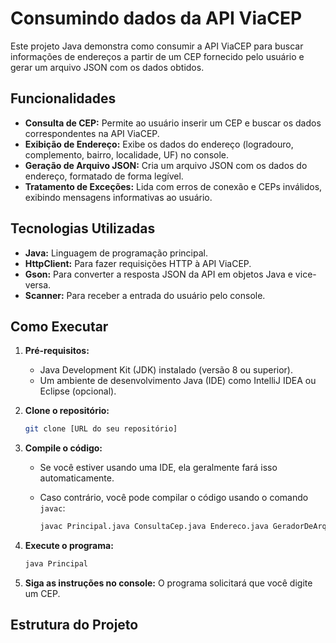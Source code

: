 # Consumindo dados da API ViaCEP

Este projeto Java demonstra como consumir a API ViaCEP para buscar informações de endereços a partir de um CEP fornecido pelo usuário e gerar um arquivo JSON com os dados obtidos.

## Funcionalidades

*   **Consulta de CEP:** Permite ao usuário inserir um CEP e buscar os dados correspondentes na API ViaCEP.
*   **Exibição de Endereço:** Exibe os dados do endereço (logradouro, complemento, bairro, localidade, UF) no console.
*   **Geração de Arquivo JSON:** Cria um arquivo JSON com os dados do endereço, formatado de forma legível.
*   **Tratamento de Exceções:** Lida com erros de conexão e CEPs inválidos, exibindo mensagens informativas ao usuário.

## Tecnologias Utilizadas

*   **Java:** Linguagem de programação principal.
*   **HttpClient:** Para fazer requisições HTTP à API ViaCEP.
*   **Gson:** Para converter a resposta JSON da API em objetos Java e vice-versa.
*   **Scanner:** Para receber a entrada do usuário pelo console.

## Como Executar

1.  **Pré-requisitos:**
    *   Java Development Kit (JDK) instalado (versão 8 ou superior).
    *   Um ambiente de desenvolvimento Java (IDE) como IntelliJ IDEA ou Eclipse (opcional).

2.  **Clone o repositório:**

    ```bash
    git clone [URL do seu repositório]
    ```

3.  **Compile o código:**

    *   Se você estiver usando uma IDE, ela geralmente fará isso automaticamente.
    *   Caso contrário, você pode compilar o código usando o comando `javac`:

        ```bash
        javac Principal.java ConsultaCep.java Endereco.java GeradorDeArquivo.java
        ```

4.  **Execute o programa:**

    ```bash
    java Principal
    ```

5.  **Siga as instruções no console:** O programa solicitará que você digite um CEP.

## Estrutura do Projeto
